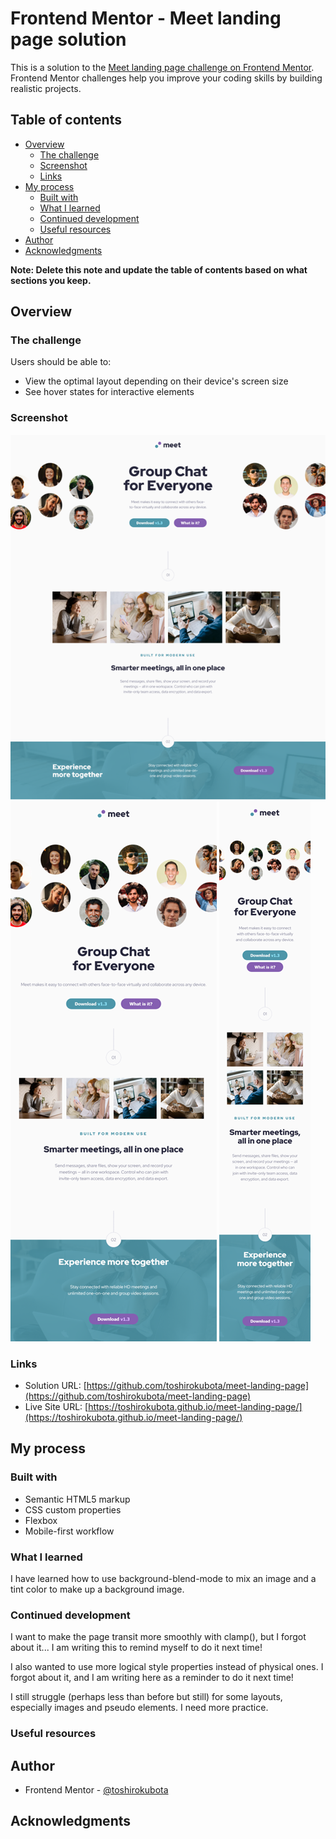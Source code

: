 # Frontend Mentor - Meet landing page solution

This is a solution to the [Meet landing page challenge on Frontend Mentor](https://www.frontendmentor.io/challenges/meet-landing-page-rbTDS6OUR). Frontend Mentor challenges help you improve your coding skills by building realistic projects. 

## Table of contents

- [Overview](#overview)
  - [The challenge](#the-challenge)
  - [Screenshot](#screenshot)
  - [Links](#links)
- [My process](#my-process)
  - [Built with](#built-with)
  - [What I learned](#what-i-learned)
  - [Continued development](#continued-development)
  - [Useful resources](#useful-resources)
- [Author](#author)
- [Acknowledgments](#acknowledgments)

**Note: Delete this note and update the table of contents based on what sections you keep.**

## Overview

### The challenge

Users should be able to:

- View the optimal layout depending on their device's screen size
- See hover states for interactive elements

### Screenshot

![screenshot - Desktop version](./screenshotDesktop.png)
![screenshot - Tablet version](./screenshotTablet.png)
![screenshot - Mobile version](./screenshotMobile.png)

### Links

- Solution URL: [https://github.com/toshirokubota/meet-landing-page](https://github.com/toshirokubota/meet-landing-page)
- Live Site URL: [https://toshirokubota.github.io/meet-landing-page/](https://toshirokubota.github.io/meet-landing-page/)

## My process

### Built with

- Semantic HTML5 markup
- CSS custom properties
- Flexbox
- Mobile-first workflow

### What I learned

I have learned how to use background-blend-mode to mix an image and a tint color to make up a background image.

### Continued development

I want to make the page transit more smoothly with clamp(), but I forgot about it... I am writing this to remind myself to do it next time!

I also wanted to use more logical style properties instead of physical ones. I forgot about it, and I am writing here as a reminder to do it next time!

I still struggle (perhaps less than before but still) for some layouts, especially images and pseudo elements. I need more practice.

### Useful resources

## Author

- Frontend Mentor - [@toshirokubota](https://www.frontendmentor.io/profile/toshirokubota)

## Acknowledgments

